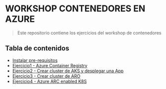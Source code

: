 # WORKSHOP CONTENEDORES EN AZURE

> Este repositorio contiene los ejercicios del workshop de contenedores


## Tabla de contenidos

>

- [Instalar pre-requisitos](prerequisitos/README.md)
- [Ejercicio1 - Azure Container Registry](ejercicio1/README.md)
- [Ejercicio2 - Crear cluster de AKS y desplegar una App](ejercicio2/README.md)
- [Ejercicio3 - Crear cluster de ARO ](ejercicio3/README.md)
- [Ejercicio4 - Azure ARC enabled K8S](ejercicio4/README.md)
